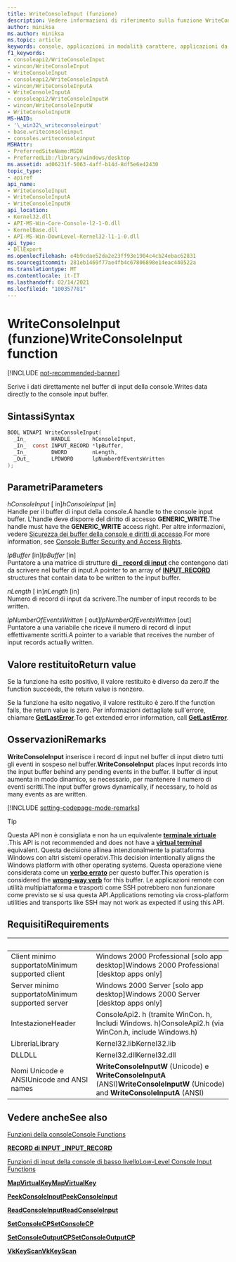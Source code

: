 ```yaml
---
title: WriteConsoleInput (funzione)
description: Vedere informazioni di riferimento sulla funzione WriteConsoleInput, che consente di scrivere dati direttamente nel buffer di input della console.
author: miniksa
ms.author: miniksa
ms.topic: article
keywords: console, applicazioni in modalità carattere, applicazioni da riga di comando, applicazioni di terminale, api della console
f1_keywords:
- consoleapi2/WriteConsoleInput
- wincon/WriteConsoleInput
- WriteConsoleInput
- consoleapi2/WriteConsoleInputA
- wincon/WriteConsoleInputA
- WriteConsoleInputA
- consoleapi2/WriteConsoleInputW
- wincon/WriteConsoleInputW
- WriteConsoleInputW
MS-HAID:
- '\_win32\_writeconsoleinput'
- base.writeconsoleinput
- consoles.writeconsoleinput
MSHAttr:
- PreferredSiteName:MSDN
- PreferredLib:/library/windows/desktop
ms.assetid: ad06231f-5063-4aff-b14d-8df5e6e42430
topic_type:
- apiref
api_name:
- WriteConsoleInput
- WriteConsoleInputA
- WriteConsoleInputW
api_location:
- Kernel32.dll
- API-MS-Win-Core-Console-l2-1-0.dll
- KernelBase.dll
- API-MS-Win-DownLevel-Kernel32-l1-1-0.dll
api_type:
- DllExport
ms.openlocfilehash: e4b9cdae52da2e23ff93e1904c4cb24ebac62831
ms.sourcegitcommit: 281eb1469f77ae4fb4c67806898e14eac440522a
ms.translationtype: MT
ms.contentlocale: it-IT
ms.lasthandoff: 02/14/2021
ms.locfileid: "100357781"
---
```

# <a name="writeconsoleinput-function"></a><span data-ttu-id="1fa39-104">WriteConsoleInput (funzione)</span><span class="sxs-lookup"><span data-stu-id="1fa39-104">WriteConsoleInput function</span></span>

[!INCLUDE [not-recommended-banner](./includes/not-recommended-banner.md)]

<span data-ttu-id="1fa39-105">Scrive i dati direttamente nel buffer di input della console.</span><span class="sxs-lookup"><span data-stu-id="1fa39-105">Writes data directly to the console input buffer.</span></span>

## <a name="syntax"></a><span data-ttu-id="1fa39-106">Sintassi</span><span class="sxs-lookup"><span data-stu-id="1fa39-106">Syntax</span></span>

```C
BOOL WINAPI WriteConsoleInput(
  _In_        HANDLE       hConsoleInput,
  _In_  const INPUT_RECORD *lpBuffer,
  _In_        DWORD        nLength,
  _Out_       LPDWORD      lpNumberOfEventsWritten
);
```

## <a name="parameters"></a><span data-ttu-id="1fa39-107">Parametri</span><span class="sxs-lookup"><span data-stu-id="1fa39-107">Parameters</span></span>

<span data-ttu-id="1fa39-108">*hConsoleInput* \[ in\]</span><span class="sxs-lookup"><span data-stu-id="1fa39-108">*hConsoleInput* \[in\]</span></span>  
<span data-ttu-id="1fa39-109">Handle per il buffer di input della console.</span><span class="sxs-lookup"><span data-stu-id="1fa39-109">A handle to the console input buffer.</span></span> <span data-ttu-id="1fa39-110">L'handle deve disporre del diritto di accesso **GENERIC\_WRITE**.</span><span class="sxs-lookup"><span data-stu-id="1fa39-110">The handle must have the **GENERIC\_WRITE** access right.</span></span> <span data-ttu-id="1fa39-111">Per altre informazioni, vedere [Sicurezza dei buffer della console e diritti di accesso](console-buffer-security-and-access-rights.md).</span><span class="sxs-lookup"><span data-stu-id="1fa39-111">For more information, see [Console Buffer Security and Access Rights](console-buffer-security-and-access-rights.md).</span></span>

<span data-ttu-id="1fa39-112">*lpBuffer* \[in\]</span><span class="sxs-lookup"><span data-stu-id="1fa39-112">*lpBuffer* \[in\]</span></span>  
<span data-ttu-id="1fa39-113">Puntatore a una matrice di strutture [**di \_ record di input**](input-record-str.md) che contengono dati da scrivere nel buffer di input.</span><span class="sxs-lookup"><span data-stu-id="1fa39-113">A pointer to an array of [**INPUT\_RECORD**](input-record-str.md) structures that contain data to be written to the input buffer.</span></span>

<span data-ttu-id="1fa39-114">*nLength* \[ in\]</span><span class="sxs-lookup"><span data-stu-id="1fa39-114">*nLength* \[in\]</span></span>  
<span data-ttu-id="1fa39-115">Numero di record di input da scrivere.</span><span class="sxs-lookup"><span data-stu-id="1fa39-115">The number of input records to be written.</span></span>

<span data-ttu-id="1fa39-116">*lpNumberOfEventsWritten* \[ out\]</span><span class="sxs-lookup"><span data-stu-id="1fa39-116">*lpNumberOfEventsWritten* \[out\]</span></span>  
<span data-ttu-id="1fa39-117">Puntatore a una variabile che riceve il numero di record di input effettivamente scritti.</span><span class="sxs-lookup"><span data-stu-id="1fa39-117">A pointer to a variable that receives the number of input records actually written.</span></span>

## <a name="return-value"></a><span data-ttu-id="1fa39-118">Valore restituito</span><span class="sxs-lookup"><span data-stu-id="1fa39-118">Return value</span></span>

<span data-ttu-id="1fa39-119">Se la funzione ha esito positivo, il valore restituito è diverso da zero.</span><span class="sxs-lookup"><span data-stu-id="1fa39-119">If the function succeeds, the return value is nonzero.</span></span>

<span data-ttu-id="1fa39-120">Se la funzione ha esito negativo, il valore restituito è zero.</span><span class="sxs-lookup"><span data-stu-id="1fa39-120">If the function fails, the return value is zero.</span></span> <span data-ttu-id="1fa39-121">Per informazioni dettagliate sull'errore, chiamare [**GetLastError**](/windows/win32/api/errhandlingapi/nf-errhandlingapi-getlasterror).</span><span class="sxs-lookup"><span data-stu-id="1fa39-121">To get extended error information, call [**GetLastError**](/windows/win32/api/errhandlingapi/nf-errhandlingapi-getlasterror).</span></span>

## <a name="remarks"></a><span data-ttu-id="1fa39-122">Osservazioni</span><span class="sxs-lookup"><span data-stu-id="1fa39-122">Remarks</span></span>

<span data-ttu-id="1fa39-123">**WriteConsoleInput** inserisce i record di input nel buffer di input dietro tutti gli eventi in sospeso nel buffer.</span><span class="sxs-lookup"><span data-stu-id="1fa39-123">**WriteConsoleInput** places input records into the input buffer behind any pending events in the buffer.</span></span> <span data-ttu-id="1fa39-124">Il buffer di input aumenta in modo dinamico, se necessario, per mantenere il numero di eventi scritti.</span><span class="sxs-lookup"><span data-stu-id="1fa39-124">The input buffer grows dynamically, if necessary, to hold as many events as are written.</span></span>

[!INCLUDE [setting-codepage-mode-remarks](./includes/setting-codepage-mode-remarks.md)]

> [!TIP]
> <span data-ttu-id="1fa39-125">Questa API non è consigliata e non ha un equivalente **[terminale virtuale](console-virtual-terminal-sequences.md)** .</span><span class="sxs-lookup"><span data-stu-id="1fa39-125">This API is not recommended and does not have a **[virtual terminal](console-virtual-terminal-sequences.md)** equivalent.</span></span> <span data-ttu-id="1fa39-126">Questa decisione allinea intenzionalmente la piattaforma Windows con altri sistemi operativi.</span><span class="sxs-lookup"><span data-stu-id="1fa39-126">This decision intentionally aligns the Windows platform with other operating systems.</span></span> <span data-ttu-id="1fa39-127">Questa operazione viene considerata come un **[verbo errato](console-buffer-security-and-access-rights.md#wrong-way-verbs)** per questo buffer.</span><span class="sxs-lookup"><span data-stu-id="1fa39-127">This operation is considered the **[wrong-way verb](console-buffer-security-and-access-rights.md#wrong-way-verbs)** for this buffer.</span></span> <span data-ttu-id="1fa39-128">Le applicazioni remote con utilità multipiattaforma e trasporti come SSH potrebbero non funzionare come previsto se si usa questa API.</span><span class="sxs-lookup"><span data-stu-id="1fa39-128">Applications remoting via cross-platform utilities and transports like SSH may not work as expected if using this API.</span></span>

## <a name="requirements"></a><span data-ttu-id="1fa39-129">Requisiti</span><span class="sxs-lookup"><span data-stu-id="1fa39-129">Requirements</span></span>

| &nbsp; | &nbsp; |
|-|-|
| <span data-ttu-id="1fa39-130">Client minimo supportato</span><span class="sxs-lookup"><span data-stu-id="1fa39-130">Minimum supported client</span></span> | <span data-ttu-id="1fa39-131">Windows 2000 Professional \[solo app desktop\]</span><span class="sxs-lookup"><span data-stu-id="1fa39-131">Windows 2000 Professional \[desktop apps only\]</span></span> |
| <span data-ttu-id="1fa39-132">Server minimo supportato</span><span class="sxs-lookup"><span data-stu-id="1fa39-132">Minimum supported server</span></span> | <span data-ttu-id="1fa39-133">Windows 2000 Server \[solo app desktop\]</span><span class="sxs-lookup"><span data-stu-id="1fa39-133">Windows 2000 Server \[desktop apps only\]</span></span> |
| <span data-ttu-id="1fa39-134">Intestazione</span><span class="sxs-lookup"><span data-stu-id="1fa39-134">Header</span></span> | <span data-ttu-id="1fa39-135">ConsoleApi2. h (tramite WinCon. h, Includi Windows. h)</span><span class="sxs-lookup"><span data-stu-id="1fa39-135">ConsoleApi2.h (via WinCon.h, include Windows.h)</span></span> |
| <span data-ttu-id="1fa39-136">Libreria</span><span class="sxs-lookup"><span data-stu-id="1fa39-136">Library</span></span> | <span data-ttu-id="1fa39-137">Kernel32.lib</span><span class="sxs-lookup"><span data-stu-id="1fa39-137">Kernel32.lib</span></span> |
| <span data-ttu-id="1fa39-138">DLL</span><span class="sxs-lookup"><span data-stu-id="1fa39-138">DLL</span></span> | <span data-ttu-id="1fa39-139">Kernel32.dll</span><span class="sxs-lookup"><span data-stu-id="1fa39-139">Kernel32.dll</span></span> |
| <span data-ttu-id="1fa39-140">Nomi Unicode e ANSI</span><span class="sxs-lookup"><span data-stu-id="1fa39-140">Unicode and ANSI names</span></span> | <span data-ttu-id="1fa39-141">**WriteConsoleInputW** (Unicode) e **WriteConsoleInputA** (ANSI)</span><span class="sxs-lookup"><span data-stu-id="1fa39-141">**WriteConsoleInputW** (Unicode) and **WriteConsoleInputA** (ANSI)</span></span> |

## <a name="see-also"></a><span data-ttu-id="1fa39-142">Vedere anche</span><span class="sxs-lookup"><span data-stu-id="1fa39-142">See also</span></span>

[<span data-ttu-id="1fa39-143">Funzioni della console</span><span class="sxs-lookup"><span data-stu-id="1fa39-143">Console Functions</span></span>](console-functions.md)

[<span data-ttu-id="1fa39-144">**RECORD di INPUT \_**</span><span class="sxs-lookup"><span data-stu-id="1fa39-144">**INPUT\_RECORD**</span></span>](input-record-str.md)

[<span data-ttu-id="1fa39-145">Funzioni di input della console di basso livello</span><span class="sxs-lookup"><span data-stu-id="1fa39-145">Low-Level Console Input Functions</span></span>](low-level-console-input-functions.md)

[<span data-ttu-id="1fa39-146">**MapVirtualKey**</span><span class="sxs-lookup"><span data-stu-id="1fa39-146">**MapVirtualKey**</span></span>](/windows/win32/api/winuser/nf-winuser-mapvirtualkeya)

[<span data-ttu-id="1fa39-147">**PeekConsoleInput**</span><span class="sxs-lookup"><span data-stu-id="1fa39-147">**PeekConsoleInput**</span></span>](peekconsoleinput.md)

[<span data-ttu-id="1fa39-148">**ReadConsoleInput**</span><span class="sxs-lookup"><span data-stu-id="1fa39-148">**ReadConsoleInput**</span></span>](readconsoleinput.md)

[<span data-ttu-id="1fa39-149">**SetConsoleCP**</span><span class="sxs-lookup"><span data-stu-id="1fa39-149">**SetConsoleCP**</span></span>](setconsolecp.md)

[<span data-ttu-id="1fa39-150">**SetConsoleOutputCP**</span><span class="sxs-lookup"><span data-stu-id="1fa39-150">**SetConsoleOutputCP**</span></span>](setconsoleoutputcp.md)

[<span data-ttu-id="1fa39-151">**VkKeyScan**</span><span class="sxs-lookup"><span data-stu-id="1fa39-151">**VkKeyScan**</span></span>](/windows/win32/api/winuser/nf-winuser-vkkeyscana)